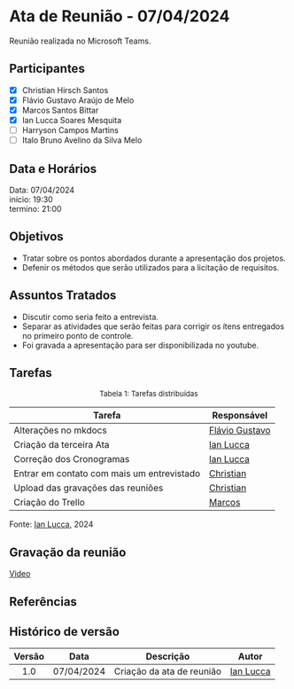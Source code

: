 # Ata de Reunião - 07/04/2024

Reunião realizada no Microsoft Teams.

## Participantes
- [x] Christian Hirsch Santos
- [x] Flávio Gustavo Araújo de Melo
- [x] Marcos Santos Bittar
- [x] Ian Lucca Soares Mesquita
- [ ] Harryson Campos Martins
- [ ] Italo Bruno Avelino da Silva Melo

## Data e Horários

Data: 07/04/2024 \
início: 19:30 \
termino: 21:00

## Objetivos
- Tratar sobre os pontos abordados durante a apresentação dos projetos.
- Defenir os métodos que serão utilizados para a licitação de requisitos.

## Assuntos Tratados
- Discutir como seria feito a entrevista.
- Separar as atividades que serão feitas para corrigir os ítens entregados no primeiro ponto de controle.
- Foi gravada a apresentação para ser disponibilizada no youtube.

## Tarefas
<font size="2"><p style="text-align: center">Tabela 1: Tarefas distribuídas </p></font>

| Tarefa                               | Responsável                                      |
| ------------------------------------ | ------------------------------------------------ |
| Alterações no mkdocs                | [Flávio Gustavo](https://github.com/flavioovatsug)  |  
| Criação da terceira Ata              | [Ian Lucca](https://github.com/IanLucca12) |
| Correção dos Cronogramas              | [Ian Lucca](https://github.com/IanLucca12) |
| Entrar em contato com mais um entrevistado  | [Christian](https://github.com/crstyhs)          |
| Upload das gravações das reuniões   | [Christian](https://github.com/crstyhs)          |
| Criação do Trello                 | [Marcos](https://github.com/Bittarx)                  |

Fonte: [Ian Lucca](https://github.com/IanLucca12), 2024

## Gravação da reunião
[Video](https://www.youtube.com/watch?v=mM6mq-arqII)

## Referências

## Histórico de versão
| Versão | Data | Descrição | Autor |
| :----: | :--: | :-------: | :---: | 
| 1.0 | 07/04/2024 | Criação da ata de reunião | [Ian Lucca](https://github.com/IanLucca12) |
